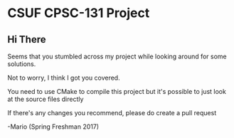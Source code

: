 # CSUF CPSC-131 Project

## Hi There

Seems that you stumbled across my project while looking around for some solutions.

Not to worry, I think I got you covered.

You need to use CMake to compile this project but it's possible to just look at the source files directly

If there's any changes you recommend, please do create a pull request

\-Mario (Spring Freshman 2017)